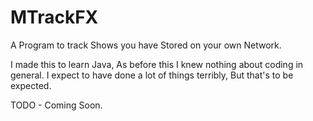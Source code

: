 # MTrackFX
A Program to track Shows you have Stored on your own Network.

I made this to learn Java, As before this I knew nothing about coding in general. I expect to have done a lot of things terribly, But that's to be expected.

TODO - Coming Soon.
